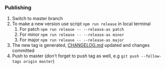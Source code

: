 ### Publishing

1. Switch to master branch
2. To make a new version use script `npm run release` in local terminal
    1. For patch `npm run release -- --release-as patch`
    2. For minor `npm run release -- --release-as minor`
    3. For major `npm run release -- --release-as major`
3. The new tag is generated, [CHANGELOG.md](../CHANGELOG.md) updated and changes committed
4. Push to master (don't forget to push tag as well, e.g `git push --follow-tags origin master`)